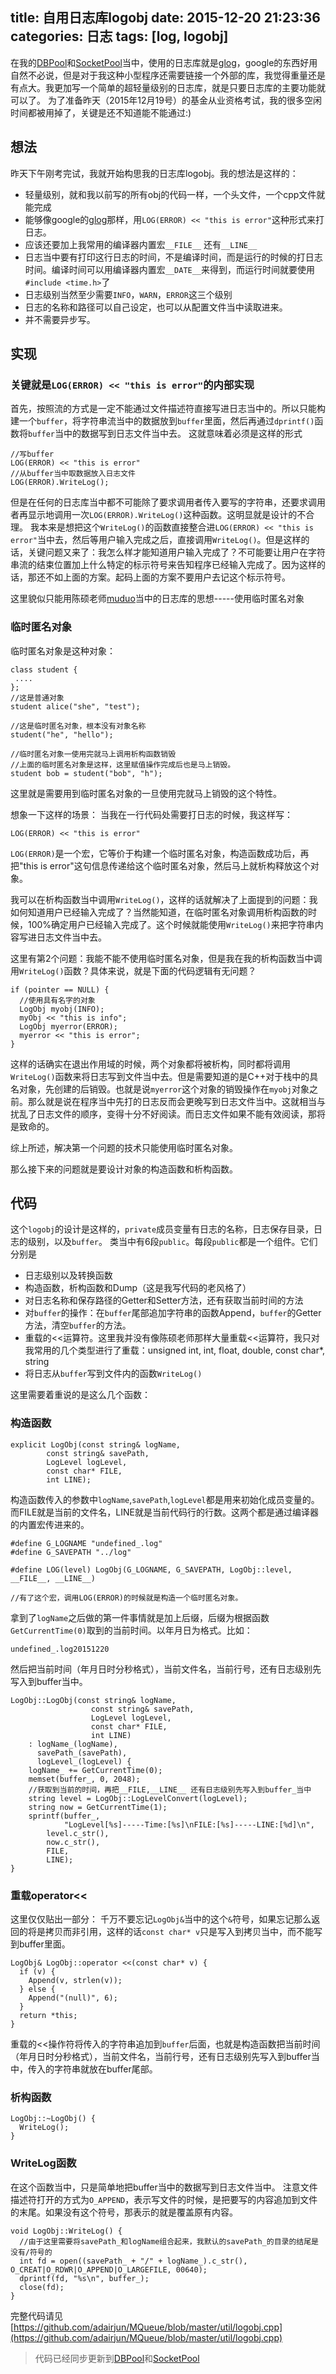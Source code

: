 title: 自用日志库logobj
date: 2015-12-20 21:23:36
categories: 日志
tags: [log, logobj]
---

在我的[DBPool](https://github.com/adairjun/DBPool)和[SocketPool](https://github.com/adairjun/SocketPool)当中，使用的日志库就是[glog](https://github.com/google/glog)，google的东西好用自然不必说，但是对于我这种小型程序还需要链接一个外部的库，我觉得重量还是有点大。我更加写一个简单的超轻量级别的日志库，就是只要日志库的主要功能就可以了。
为了准备昨天（2015年12月19号）的基金从业资格考试，我的很多空闲时间都被用掉了，关键是还不知道能不能通过:)

## 想法

昨天下午刚考完试，我就开始构思我的日志库logobj。我的想法是这样的：
- 轻量级别，就和我以前写的所有obj的代码一样，一个头文件，一个cpp文件就能完成
- 能够像google的[glog](https://github.com/google/glog)那样，用`LOG(ERROR) << "this is error"`这种形式来打日志。
- 应该还要加上我常用的编译器内置宏`__FILE__` 还有`__LINE__`
- 日志当中要有打印这行日志的时间，不是编译时间，而是运行的时候的打日志时间。编译时间可以用编译器内置宏`__DATE__`来得到，而运行时间就要使用`#include <time.h>`了
- 日志级别当然至少需要`INFO`，`WARN`，`ERROR`这三个级别
- 日志的名称和路径可以自己设定，也可以从配置文件当中读取进来。
- 并不需要异步写。

## 实现

### 关键就是`LOG(ERROR) << "this is error"`的内部实现
首先，按照流的方式是一定不能通过文件描述符直接写进日志当中的。所以只能构建一个`buffer`，将字符串流当中的数据放到`buffer`里面，然后再通过`dprintf()`函数将`buffer`当中的数据写到日志文件当中去。
这就意味着必须是这样的形式
```
//写buffer
LOG(ERROR) << "this is error"
//从buffer当中取数据放入日志文件
LOG(ERROR).WriteLog();
```
但是在任何的日志库当中都不可能除了要求调用者传入要写的字符串，还要求调用者再显示地调用一次`LOG(ERROR).WriteLog()`这种函数。这明显就是设计的不合理。
我本来是想把这个`WriteLog()`的函数直接整合进`LOG(ERROR) << "this is error"`当中去，然后等用户输入完成之后，直接调用`WriteLog()`。但是这样的话，关键问题又来了：我怎么样才能知道用户输入完成了？不可能要让用户在字符串流的结束位置加上什么特定的标示符号来告知程序已经输入完成了。因为这样的话，那还不如上面的方案。起码上面的方案不要用户去记这个标示符号。

这里貌似只能用陈硕老师[muduo](https://github.com/chenshuo/muduo)当中的日志库的思想-----使用临时匿名对象

### 临时匿名对象
临时匿名对象是这种对象：
```
class student {
 ....
};
//这是普通对象
student alice("she", "test");

//这是临时匿名对象，根本没有对象名称
student("he", "hello");

//临时匿名对象一使用完就马上调用析构函数销毁
//上面的临时匿名对象是这样，这里赋值操作完成后也是马上销毁。
student bob = student("bob", "h");
```
这里就是需要用到临时匿名对象的一旦使用完就马上销毁的这个特性。

想象一下这样的场景： 当我在一行代码处需要打日志的时候，我这样写：
```
LOG(ERROR) << "this is error"
```
`LOG(ERROR)`是一个宏，它等价于构建一个临时匿名对象，构造函数成功后，再把"this is error"这句信息传递给这个临时匿名对象，然后马上就析构释放这个对象。

我可以在析构函数当中调用`WriteLog()`，这样的话就解决了上面提到的问题：我如何知道用户已经输入完成了？当然能知道，在临时匿名对象调用析构函数的时候，100%确定用户已经输入完成了。这个时候就能使用`WriteLog()`来把字符串内容写进日志文件当中去。

这里有第2个问题：我能不能不使用临时匿名对象，但是我在我的析构函数当中调用`WriteLog()`函数？具体来说，就是下面的代码逻辑有无问题？
```
if (pointer == NULL) {
  //使用具有名字的对象
  LogObj myobj(INFO);
  myObj << "this is info";
  LogObj myerror(ERROR);
  myerror << "this is error";
}
```
这样的话确实在退出作用域的时候，两个对象都将被析构，同时都将调用`WriteLog()`函数来将日志写到文件当中去。但是需要知道的是C++对于栈中的具名对象，先创建的后销毁。也就是说`myerror`这个对象的销毁操作在`myobj`对象之前。那么就是说在程序当中先打的日志反而会更晚写到日志文件当中。这就相当与扰乱了日志文件的顺序，变得十分不好阅读。而日志文件如果不能有效阅读，那将是致命的。


综上所述，解决第一个问题的技术只能使用临时匿名对象。

那么接下来的问题就是要设计对象的构造函数和析构函数。


## 代码
这个`logobj`的设计是这样的，`private`成员变量有日志的名称，日志保存目录，日志的级别，以及`buffer`。
类当中有6段`public`。每段`public`都是一个组件。它们分别是
- 日志级别以及转换函数
- 构造函数，析构函数和Dump（这是我写代码的老风格了）
- 对日志名称和保存路径的Getter和Setter方法，还有获取当前时间的方法
- 对`buffer`的操作：在`buffer`尾部追加字符串的函数Append，`buffer`的Getter方法，清空`buffer`的方法。
- 重载的<<运算符。这里我并没有像陈硕老师那样大量重载<<运算符，我只对我常用的几个类型进行了重载：unsigned int, int, float, double, const char*, string
- 将日志从`buffer`写到文件内的函数`WriteLog()`

这里需要着重说的是这么几个函数：
### 构造函数

```
explicit LogObj(const string& logName,
		const string& savePath,
		LogLevel logLevel,
		const char* FILE,
		int LINE);
```
构造函数传入的参数中`logName`,`savePath`,`logLevel`都是用来初始化成员变量的。而FILE就是当前的文件名，LINE就是当前代码行的行数。这两个都是通过编译器的内置宏传进来的。
```
#define G_LOGNAME "undefined_.log"
#define G_SAVEPATH "../log"

#define LOG(level) LogObj(G_LOGNAME, G_SAVEPATH, LogObj::level, __FILE__, __LINE__)

//有了这个宏，调用LOG(ERROR)的时候就是构造一个临时匿名对象。

```

拿到了`logName`之后做的第一件事情就是加上后缀，后缀为根据函数`GetCurrentTime(0)`取到的当前时间。以年月日为格式。比如：
```
undefined_.log20151220
```
然后把当前时间（年月日时分秒格式），当前文件名，当前行号，还有日志级别先写入到buffer当中。

```
LogObj::LogObj(const string& logName,
		          const string& savePath,
				  LogLevel logLevel,
				  const char* FILE,
				  int LINE)
    : logName_(logName),
      savePath_(savePath),
	  logLevel_(logLevel) {
	logName_ += GetCurrentTime(0);
	memset(buffer_, 0, 2048);
	//获取到当前的时间，再把__FILE,__LINE__ 还有日志级别先写入到buffer_当中
	string level = LogObj::LogLevelConvert(logLevel);
	string now = GetCurrentTime(1);
	sprintf(buffer_,
	    	"LogLevel[%s]-----Time:[%s]\nFILE:[%s]-----LINE:[%d]\n",
		level.c_str(),
		now.c_str(),
		FILE,
		LINE);
}
```

### 重载operator<<
这里仅仅贴出一部分：
千万不要忘记`LogObj&`当中的这个`&`符号，如果忘记那么返回的将是拷贝而非引用，这样的话`const char* v`只是写入到拷贝当中，而不能写到buffer里面。
```
LogObj& LogObj::operator <<(const char* v) {
  if (v) {
    Append(v, strlen(v));
  } else {
    Append("(null)", 6);
  }
  return *this;
}
```
重载的<<操作符将传入的字符串追加到`buffer`后面，也就是构造函数把当前时间（年月日时分秒格式），当前文件名，当前行号，还有日志级别先写入到buffer当中，传入的字符串就放在buffer尾部。

### 析构函数
```
LogObj::~LogObj() {
  WriteLog();
}
```

### WriteLog函数
在这个函数当中，只是简单地把buffer当中的数据写到日志文件当中。
注意文件描述符打开的方式为`O_APPEND`，表示写文件的时候，是把要写的内容追加到文件的末尾。如果没有这个符号，那表示的就是覆盖原有内容。
```
void LogObj::WriteLog() {
  //由于这里需要将savePath_和logName组合起来，我默认的savePath_的目录的结尾是没有/符号的
  int fd = open((savePath_ + "/" + logName_).c_str(), O_CREAT|O_RDWR|O_APPEND|O_LARGEFILE, 00640);
  dprintf(fd, "%s\n", buffer_);
  close(fd);
}
```

完整代码请见[https://github.com/adairjun/MQueue/blob/master/util/logobj.cpp](https://github.com/adairjun/MQueue/blob/master/util/logobj.cpp)

> 代码已经同步更新到[DBPool](https://github.com/adairjun/DBPool)和[SocketPool](https://github.com/adairjun/SocketPool)
